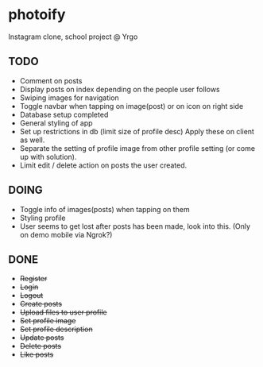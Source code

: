 # photoify
Instagram clone, school project @ Yrgo

## TODO

* Comment on posts
* Display posts on index depending on the people user follows
* Swiping images for navigation
* Toggle navbar when tapping on image(post) or on icon on right side
* Database setup completed
* General styling of app
* Set up restrictions in db (limit size of profile desc) Apply these on client as well.
* Separate the setting of profile image from other profile setting (or come up with solution).
* Limit edit / delete action on posts the user created.


## DOING
* Toggle info of images(posts) when tapping on them
* Styling profile
* User seems to get lost after posts has been made, look into this. (Only on demo mobile via Ngrok?)

## DONE
* ~~Register~~
* ~~Login~~
* ~~Logout~~
* ~~Create posts~~
* ~~Upload files to user profile~~
* ~~Set profile image~~
* ~~Set profile description~~
* ~~Update posts~~
* ~~Delete posts~~
* ~~Like posts~~
